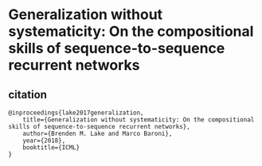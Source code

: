 # Generalization without systematicity: On the compositional skills of sequence-to-sequence recurrent networks


## citation
```
@inproceedings{lake2017generalization,
    title={Generalization without systematicity: On the compositional skills of sequence-to-sequence recurrent networks},
    author={Brenden M. Lake and Marco Baroni},
    year={2018},
    booktitle={ICML}
}
```
